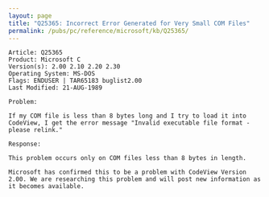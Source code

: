 ```yaml
---
layout: page
title: "Q25365: Incorrect Error Generated for Very Small COM Files"
permalink: /pubs/pc/reference/microsoft/kb/Q25365/
---
```


	Article: Q25365
	Product: Microsoft C
	Version(s): 2.00 2.10 2.20 2.30
	Operating System: MS-DOS
	Flags: ENDUSER | TAR65183 buglist2.00
	Last Modified: 21-AUG-1989
	
	Problem:
	
	If my COM file is less than 8 bytes long and I try to load it into
	CodeView, I get the error message "Invalid executable file format -
	please relink."
	
	Response:
	
	This problem occurs only on COM files less than 8 bytes in length.
	
	Microsoft has confirmed this to be a problem with CodeView Version
	2.00. We are researching this problem and will post new information as
	it becomes available.
